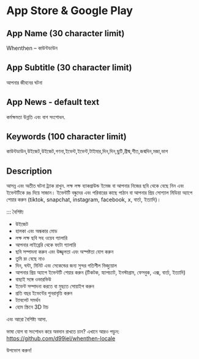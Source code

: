 # App Store & Google Play

## App Name (30 character limit)
Whenthen – কাউন্টডাউন

## App Subtitle (30 character limit)
আপনার জীবনের ঘটনা

## App News - default text
কর্মক্ষমতা উন্নতি এবং বাগ সংশোধন.

## Keywords (100 character limit)
কাউন্টডাউন,উইজেট,উইজেট,গণনা,ইভেন্ট,ইভেন্ট,টাইমার,দিন,দিন,ছুটি,গ্রীষ্ম,শীত,জন্মদিন,মজা,ভাগ

## Description
আসন্ন এবং অতীত ঘটনা ট্র্যাক রাখুন.
লক্ষ লক্ষ ব্যাকগ্রাউন্ড ইমেজ বা আপনার নিজের ছবি থেকে বেছে নিন এবং ইভেন্টটিকে রঙ দিয়ে সাজান।
ইভেন্টটি বন্ধুদের এবং পরিবারের কাছে পাঠান বা আপনার প্রিয় সোশ্যাল মিডিয়া অ্যাপে শেয়ার করুন (tiktok, snapchat, instagram, facebook, x, বার্তা, ইত্যাদি)।

::: বৈশিষ্ট্য
- উইজেট
- হালকা এবং অন্ধকার মোড
- লক্ষ লক্ষ ছবি সহ ওয়েব গ্যালারি
- আপনার লাইব্রেরি থেকে ফটো গ্যালারি
- ছবি সম্পাদনা করুন এবং উজ্জ্বলতা এবং অস্পষ্টতা যোগ করুন
- তুমি রং বেছে নাও
- দিন, ঘন্টা, মিনিট এবং সেকেন্ডের জন্য সুন্দর গতিশীল ভিজ্যুয়াল
- আপনার প্রিয় অ্যাপে ইভেন্টটি শেয়ার করুন (টিকটক, স্ন্যাপচ্যাট, ইনস্টাগ্রাম, ফেসবুক, এক্স, বার্তা, ইত্যাদি)
- বাছাই সঙ্গে ওভারভিউ
- ইভেন্ট সম্পাদনা করতে বা মুছতে সোয়াইপ করুন
- প্রতি বছর ইভেন্টের পুনরাবৃত্তি করুন
- ট্যাবলেট সমর্থন
- হোম স্ক্রিনে 3D টাচ

এবং আরো বৈশিষ্ট্য আসা.

ভাষা যোগ বা সংশোধন করে অবদান রাখতে চান? এখানে আরও পড়ুন: https://github.com/d99iel/whenthen-locale

উপভোগ করুন!